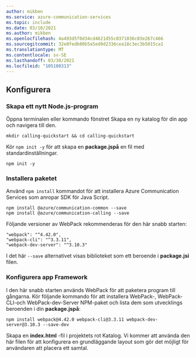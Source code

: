 ```yaml
---
author: mikben
ms.service: azure-communication-services
ms.topic: include
ms.date: 03/10/2021
ms.author: mikben
ms.openlocfilehash: 4a493d5f0d34cd4621d55c0371036c03e267c466
ms.sourcegitcommit: 32e0fedb80b5a5ed0d2336cea18c3ec3b5015ca1
ms.translationtype: MT
ms.contentlocale: sv-SE
ms.lasthandoff: 03/30/2021
ms.locfileid: "105108313"
---
```

## <a name="setting-up"></a>Konfigurera

### <a name="create-a-new-nodejs-application"></a>Skapa ett nytt Node.js-program

Öppna terminalen eller kommando fönstret Skapa en ny katalog för din app och navigera till den.

```console
mkdir calling-quickstart && cd calling-quickstart
```

Kör `npm init -y` för att skapa en **package.jspå** en fil med standardinställningar.

```console
npm init -y
```

### <a name="install-the-package"></a>Installera paketet

Använd `npm install` kommandot för att installera Azure Communication Services som anropar SDK för Java Script.

```console
npm install @azure/communication-common --save
npm install @azure/communication-calling --save
```

Följande versioner av WebPack rekommenderas för den här snabb starten:

```console
"webpack": "^4.42.0",
"webpack-cli": "^3.3.11",
"webpack-dev-server": "^3.10.3"
```

I det här `--save` alternativet visas biblioteket som ett beroende i **package.jsi** filen.

### <a name="set-up-the-app-framework"></a>Konfigurera app Framework

I den här snabb starten används WebPack för att paketera program till gångarna. Kör följande kommando för att installera WebPack-, WebPack-CLI-och WebPack-dev-Server NPM-paket och lista dem som utvecklings beroenden i din **package.jspå**:

```console
npm install webpack@4.42.0 webpack-cli@3.3.11 webpack-dev-server@3.10.3 --save-dev
```

Skapa en **index.html** -fil i projektets rot Katalog. Vi kommer att använda den här filen för att konfigurera en grundläggande layout som gör det möjligt för användaren att placera ett samtal.
